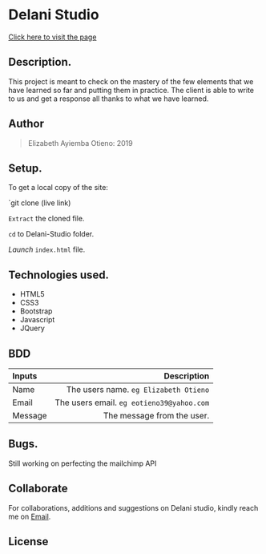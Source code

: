 # Delani Studio

[Click here to visit the page]()
## Description.
This project is meant to check on the mastery of the few elements that we have learned so far and putting them in practice. The client is able to write to us and get a response all thanks to what we have learned.

## Author
>Elizabeth Ayiemba Otieno: 2019

## Setup.
To get a local copy of the site:

`git clone (live link)

`Extract` the cloned file.

`cd` to Delani-Studio folder.

*Launch* `index.html` file.

## Technologies used.
* HTML5
* CSS3
* Bootstrap
* Javascript
* JQuery

## BDD
| Inputs |  Description |
| :---         |          ---: |
| Name   | The users name. `eg Elizabeth Otieno`|
| Email     | The users email. ``eg eotieno39@yahoo.com``   |
| Message    | The message from the user.   |

## Bugs.
Still working on perfecting the mailchimp API

## Collaborate
For collaborations, additions and suggestions on Delani studio, kindly reach me on [Email](eotieno39@yahoo.com).

## License
